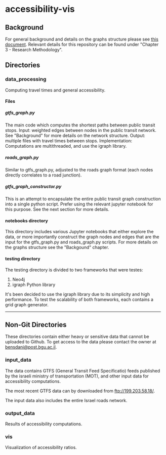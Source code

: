 # accessibility-vis  
## Background
For general background and details on the graphs structure please see [this document](https://drive.google.com/file/d/1-iNNNy8CAmvFpwA3jJ4Zp7h7hPhs3Y9g/view?usp=sharing). Relevant details for this repository can be found under "Chapter 3 - Research Methodology".
<!---
### Public Transportation 
#### Data: GTFS
#### Graph
### Roads 
#### Data
#### Graphs
-->
## Directories  
  
### data_processing  
Computing travel times and general accessibility.  
#### Files
##### gtfs_graph.py
The main code which computes the shortest paths between public transit stops. 
Input: weighted edges between nodes in the public transit network. See "Background" for more details on the network structure.
Output: multiple files with travel times between stops.
Implementation: Computations are multithreaded, and use the igraph library. 
##### roads_graph.py
Similar to gtfs_graph.py, adjusted to the roads graph format (each nodes directly correlates to a road junction).
##### gtfs_graph_constructor.py
This is an attempt to encapsulate the entire public transit graph construction into a single python script. Prefer using the relevant jupyter notebook for this purpose. See the next section for more details. 
#### notebooks directory
This directory includes various Jupyter notebooks that either explore the data, or more importantly construct the graph nodes and edges that are the input for the gtfs_graph.py and roads_graph.py scripts. For more details on the graphs structure see the "Backgound" chapter.
  
#### testing directory
The testing directory is divided to two frameworks that were testes:
1. Neo4j
2. igraph Python library

It's been decided to use the igraph library due to its simplicity and high performance. 
To test the scalability of both frameworks, each contains a grid graph generator. 
  
---  
  
## Non-Git Directories
These directories contain either heavy or sensitive data that cannot be uploaded to Github. 
To get access to the data please contact the owner at bensdani@post.bgu.ac.il.   
  
### input_data  
The data contains GTFS (General Transit Feed Specificatio) feeds published by the israeli ministry of transportation (MOT), and other input data for accessibility computations.   
  
The most recent GTFS data can by downloaded from ftp://199.203.58.18/.  

The input data also includes the entire Israel roads network. 
  
### output_data  
Results of accessibility computations.  
  
### vis  
Visualization of accessibility ratios.

